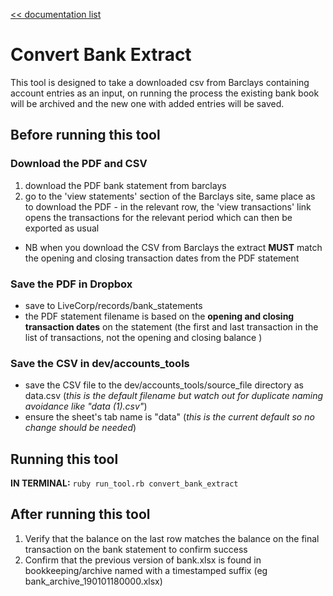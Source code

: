 [<< documentation list](../../README.md)

# Convert Bank Extract

This tool is designed to take a downloaded csv from Barclays containing account entries as an input, on running the process the existing bank book will be archived and the new one with added entries will be saved.

## Before running this tool

### Download the PDF and CSV

1. download the PDF bank statement from barclays
2. go to the 'view statements' section of the Barclays site, same place as to download the PDF - in the relevant row, the 'view transactions' link opens the transactions for the relevant period which can then be exported as usual
- NB when you download the CSV from Barclays the extract **MUST** match the opening and closing transaction dates from the PDF statement

### Save the PDF in Dropbox

- save to LiveCorp/records/bank_statements
- the PDF statement filename is based on the **opening and closing transaction dates** on the statement (the first and last transaction in the list of transactions, not the opening and closing balance )

### Save the CSV in dev/accounts_tools

- save the CSV file to the dev/accounts_tools/source_file directory as data.csv (*this is the default filename but watch out for duplicate naming avoidance like "data (1).csv"*)
- ensure the sheet's tab name is "data" (*this is the current default so no change should be needed*)

## Running this tool
**IN TERMINAL:** `ruby run_tool.rb convert_bank_extract`

## After running this tool

1. Verify that the balance on the last row matches the balance on the final transaction on the bank statement to confirm success
2. Confirm that the previous version of bank.xlsx is found in bookkeeping/archive named with a timestamped suffix (eg bank_archive_190101180000.xlsx)
